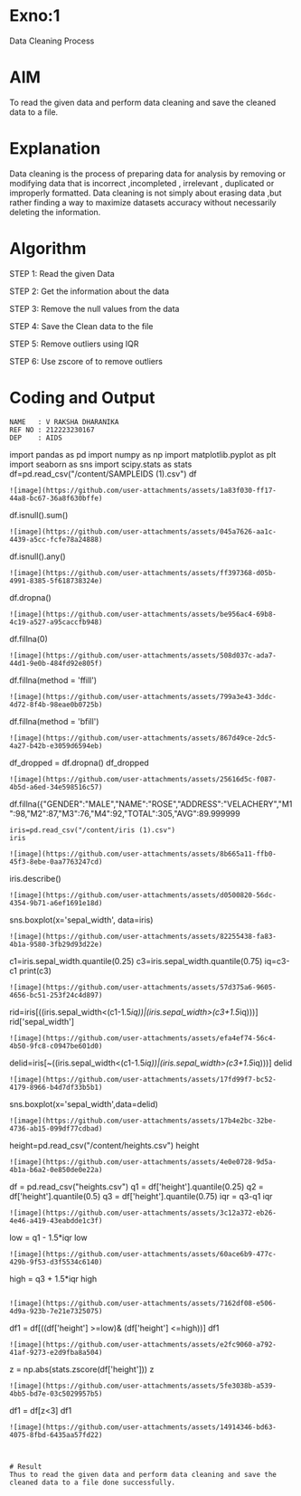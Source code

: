 # Exno:1
Data Cleaning Process

# AIM
To read the given data and perform data cleaning and save the cleaned data to a file.

# Explanation
Data cleaning is the process of preparing data for analysis by removing or modifying data that is incorrect ,incompleted , irrelevant , duplicated or improperly formatted. Data cleaning is not simply about erasing data ,but rather finding a way to maximize datasets accuracy without necessarily deleting the information.

# Algorithm
STEP 1: Read the given Data

STEP 2: Get the information about the data

STEP 3: Remove the null values from the data

STEP 4: Save the Clean data to the file

STEP 5: Remove outliers using IQR

STEP 6: Use zscore of to remove outliers


# Coding and Output
```
NAME   : V RAKSHA DHARANIKA
REF NO : 212223230167
DEP    : AIDS
 ```
import pandas as pd
import numpy as np
import matplotlib.pyplot as plt
import seaborn as sns
import scipy.stats as stats
df=pd.read_csv("/content/SAMPLEIDS (1).csv")
df
```
![image](https://github.com/user-attachments/assets/1a83f030-ff17-44a8-bc67-36a8f630bffe)
```
df.isnull().sum()
```
![image](https://github.com/user-attachments/assets/045a7626-aa1c-4439-a5cc-fcfe78a24888)
```
df.isnull().any()
```
![image](https://github.com/user-attachments/assets/ff397368-d05b-4991-8385-5f618738324e)
```
df.dropna()
```
![image](https://github.com/user-attachments/assets/be956ac4-69b8-4c19-a527-a95caccfb948)
```
df.fillna(0)
```
![image](https://github.com/user-attachments/assets/508d037c-ada7-44d1-9e0b-484fd92e805f)
```
df.fillna(method = 'ffill')
```
![image](https://github.com/user-attachments/assets/799a3e43-3ddc-4d72-8f4b-98eae0b0725b)

```
df.fillna(method = 'bfill')
```
![image](https://github.com/user-attachments/assets/867d49ce-2dc5-4a27-b42b-e3059d6594eb)
```
df_dropped = df.dropna()
df_dropped
```
![image](https://github.com/user-attachments/assets/25616d5c-f087-4b5d-a6ed-34e598516c57)
```
df.fillna({"GENDER":"MALE","NAME":"ROSE","ADDRESS":"VELACHERY","M1":98,"M2":87,"M3":76,"M4":92,"TOTAL":305,"AVG":89.999999
```
iris=pd.read_csv("/content/iris (1).csv")
iris

![image](https://github.com/user-attachments/assets/8b665a11-ffb0-45f3-8ebe-0aa7763247cd)
```
iris.describe()
```
![image](https://github.com/user-attachments/assets/d0500820-56dc-4354-9b71-a6ef1691e18d)
```

sns.boxplot(x='sepal_width', data=iris)
```
![image](https://github.com/user-attachments/assets/82255438-fa83-4b1a-9580-3fb29d93d22e)

```
c1=iris.sepal_width.quantile(0.25)
c3=iris.sepal_width.quantile(0.75)
iq=c3-c1
print(c3)
```
![image](https://github.com/user-attachments/assets/57d375a6-9605-4656-bc51-253f24c4d897)

```
rid=iris[((iris.sepal_width<(c1-1.5*iq))|(iris.sepal_width>(c3+1.5*iq)))]
rid['sepal_width']
```
![image](https://github.com/user-attachments/assets/efa4ef74-56c4-4b50-9fc8-c0947be601d0)
```
delid=iris[~((iris.sepal_width<(c1-1.5*iq))|(iris.sepal_width>(c3+1.5*iq)))]
delid

```
![image](https://github.com/user-attachments/assets/17fd99f7-bc52-4179-8966-b4d7df33b5b1)

```
sns.boxplot(x='sepal_width',data=delid)
```
![image](https://github.com/user-attachments/assets/17b4e2bc-32be-4736-ab15-099df77cdbad)

```
height=pd.read_csv("/content/heights.csv")
height
```
![image](https://github.com/user-attachments/assets/4e0e0728-9d5a-4b1a-b6a2-0e850de0e22a)
```
df = pd.read_csv("heights.csv")
q1 = df['height'].quantile(0.25)
q2 = df['height'].quantile(0.5)
q3 = df['height'].quantile(0.75)
iqr = q3-q1
iqr

```
![image](https://github.com/user-attachments/assets/3c12a372-eb26-4e46-a419-43eabdde1c3f)

```
low = q1 - 1.5*iqr
low
```
![image](https://github.com/user-attachments/assets/60ace6b9-477c-429b-9f53-d3f5534c6140)
```
high = q3 + 1.5*iqr
high
```

![image](https://github.com/user-attachments/assets/7162df08-e506-4d9a-923b-7e21e7325075)

```

df1 = df[((df['height'] >=low)& (df['height'] <=high))]
df1
```
![image](https://github.com/user-attachments/assets/e2fc9060-a792-41af-9273-e2d9fba8a504)
```

z = np.abs(stats.zscore(df['height']))
z

```
![image](https://github.com/user-attachments/assets/5fe3038b-a539-4bb5-bd7e-03c5029957b5)

```
df1 = df[z<3]
df1
```
![image](https://github.com/user-attachments/assets/14914346-bd63-4075-8fbd-6435aa57fd22)


          
# Result
Thus to read the given data and perform data cleaning and save the cleaned data to a file done successfully.
